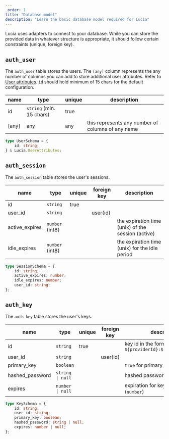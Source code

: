```yaml
---
_order: 1
title: "Database model"
description: "Learn the basic database model required for Lucia"
---
```


Lucia uses adapters to connect to your database. While you can store the provided data in whatever structure is appropriate, it should follow certain constraints (unique, foreign key).

## `auth_user`

The `auth_user` table stores the users. The `[any]` column represents the any number of columns you can add to store additional user attributes. Refer to [User attributes](/basics/user-attributes). `id` should hold minimum of 15 chars for the default configuration.

| name  | type                     | unique | description                                       |
| ----- | ------------------------ | ------ | ------------------------------------------------- |
| id    | `string` (min. 15 chars) | true   |                                                   |
| [any] | any                      | any    | this represents any number of columns of any name |

```ts
type UserSchema = {
	id: string;
} & Lucia.UserAttributes;
```

## `auth_session`

The `auth_session` table stores the user's sessions.

| name           | type            | unique | foreign key | description                                        |
| -------------- | --------------- | ------ | ----------- | -------------------------------------------------- |
| id             | `string`        | true   |             |                                                    |
| user_id        | `string`        |        | user(id)    |                                                    |
| active_expires | `number` (int8) |        |             | the expiration time (unix) of the session (active) |
| idle_expires   | `number` (int8) |        |             | the expiration time (unix) for the idle period     |

```ts
type SessionSchema = {
	id: string;
	active_expires: number;
	idle_expires: number;
	user_id: string;
};
```

## `auth_key`

The `auth_key` table stores the user's keys.

| name            | type             | unique | foreign key | description                                              |
| --------------- | ---------------- | ------ | ----------- | -------------------------------------------------------- |
| id              | `string`         | true   |             | key id in the form of: `${providerId}:${providerUserId}` |
| user_id         | `string`         |        | user(id)    |                                                          |
| primary_key     | `boolean`        |        |             | `true` for primary keys                                  |
| hashed_password | `string \| null` |        |             | hashed password of the key                               |
| expires         | `number \| null` |        |             | expiration for key if defined (`number`)                 |

```ts
type KeySchema = {
	id: string;
	user_id: string;
	primary_key: boolean;
	hashed_password: string | null;
	expires: number | null;
};
```
